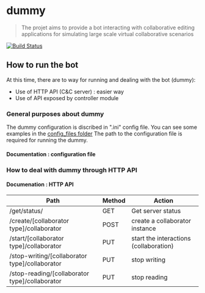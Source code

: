 # dummy
> The projet aims to provide a bot interacting with collaborative editing applications for simulating large scale virtual collaborative scenarios

[![Build Status](https://travis-ci.org/coast-team/dummy.svg?branch=master)](https://travis-ci.org/coast-team/dummy)

## How to run the bot
At this time, there are to way for running and dealing with the bot (dummy):
* Use of HTTP API (C&C server)  : easier way
* Use of API exposed by controller module

### General purposes about dummy

The dummy configuration is discribed in ".ini" config file. You can see some examples in the [config_files folder](./config_files)
The path to the configuration file is required for running the dummy.

#### Documentation : configuration file

### How to deal with dummy through HTTP API

#### Documenation : HTTP API
| Path                                           | Method | Action                                 |
| ---------------------------------------------- | ------ | -------------------------------------- |
| /get/status/                                   | GET    | Get server status                      |
| /create/[collaborator type]/collaborator       | POST   | create a collaborator instance         |
| /start/[collaborator type]/collaborator        | PUT    | start the interactions (collaboration) |
| /stop-writing/[collaborator type]/collaborator | PUT    | stop writing                           |
| /stop-reading/[collaborator type]/collaborator | PUT    | stop reading                           |
